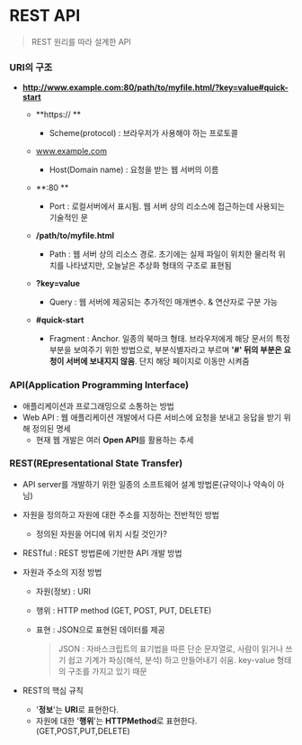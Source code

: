 # REST API

> REST 원리를 따라 설계한 API

### URI의 구조

- **http://www.example.com:80/path/to/myfile.html/?key=value#quick-start**

  - **https:// **
    - Scheme(protocol) : 브라우저가 사용해야 하는 프로토콜

  - www.example.com
    - Host(Domain name) : 요청을 받는 웹 서버의 이름

  - **:80 **
    - Port : 로컬서버에서 표시됨. 웹 서버 상의 리소스에 접근하는데 사용되는 기술적인 문

  - **/path/to/myfile.html**
    - Path : 웹 서버 상의 리소스 경로. 초기에는 실제 파일이 위치한 물리적 위치를 나타냈지만, 오늘날은 추상화 형태의 구조로 표현됨

  - **?key=value**
    - Query : 웹 서버에 제공되는 추가적인 매개변수. & 연산자로 구분 가능

  - **#quick-start**
    - Fragment : Anchor. 일종의 북마크 형태. 브라우저에게 해당 문서의 특정 부분을 보여주기 위한 방법으로, 부분식별자라고 부르며 **'#' 뒤의 부분은 요청이 서버에 보내지지 않음**. 단지 해당 페이지로 이동만 시켜줌



### API(Application Programming Interface)

- 애플리케이션과 프로그래밍으로 소통하는 방법
- Web API : 웹 애플리케이션 개발에서 다른 서비스에 요청을 보내고 응답을 받기 위해 정의된 명세
  - 현재 웹 개발은 여러 **Open API**를 활용하는 추세



### REST(REpresentational State Transfer)

- API server를 개발하기 위한 일종의 소프트웨어 설계 방법론(규약이나 약속이 아님)

- 자원을 정의하고 자원에 대한 주소를 지정하는 전반적인 방법

  - 정의된 자원을 어디에 위치 시킬 것인가?

- RESTful : REST 방법론에 기반한 API 개발 방법

- 자원과 주소의 지정 방법

  - 자원(정보) : URI

  - 행위 : HTTP method (GET, POST, PUT, DELETE)

  - 표현 : JSON으로 표현된 데이터를 제공

    > JSON : 자바스크립트의 표기법을 따른 단순 문자열로, 사람이 읽거나 쓰기 쉽고 기계가 파싱(해석, 분석) 하고 만들어내기 쉬움. key-value 형태의 구조를 가지고 있기 때문

- REST의 핵심 규칙
  - '**정보**'는 **URI**로 표현한다.
  - 자원에 대한 '**행위**'는 **HTTPMethod**로 표현한다. (GET,POST,PUT,DELETE)
